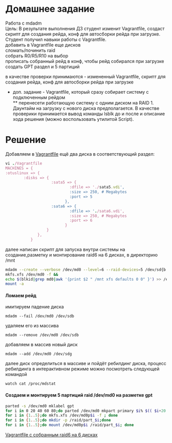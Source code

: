 # Домашнее задание
Работа с mdadm  
Цель: В результате выполнения ДЗ студент изменит Vagrantfile, создаст скрипт для создания рейда, конф для автосборки рейда при загрузке. Студент получил навыки работы с Vagrantfile.  
добавить в Vagrantfile еще дисков  
сломать/починить raid  
собрать R0/R5/R10 на выбор  
прописать собранный рейд в конф, чтобы рейд собирался при загрузке  
создать GPT раздел и 5 партиций  
  
в качестве проверки принимаются - измененный Vagrantfile, скрипт для создания рейда, конф для автосборки рейда при загрузке  
* доп. задание - Vagrantfile, который сразу собирает систему с подключенным рейдом  
** перенесети работающую систему с одним диском на RAID 1. Даунтайм на загрузку с нового диска предполагается. В качестве проверики принимается вывод команды lsblk до и после и описание хода решения (можно воспользовать утилитой Script).  


# Решение  
Добавляем в [Vagrantfile](https://github.com/dbudakov/2.FS/blob/master/Vagrantfile) ещё два диска в соответствующий раздел:
```ruby
vi ./Vagrantfile  
MACHINES = {  
:otuslinux => {  
        :disks => {  
                    :sata5 => {    
                            :dfile => './sata5.vdi',    
                            :size => 250, # Megabytes  
                            :port => 5  
                          },  
                    :sata6 => {    
                            :dfile => './sata6.vdi',    
                            :size => 250, # Megabytes   
                            :port => 6  
                          }  
                  }  
              },  
           }    
```                
далее написан скрипт для запуска внутри системы на создание,разметку и монтирование raid6 на 6 дисках, в директорию /mnt  
```bash
mdadm --create --verbose /dev/md0 --level=6 --raid-devices=5 /dev/sd{b..f} 
mkfs.xfs /dev/md0 -f &&  
echo $(blkid|grep md0|awk '{print $2 " /mnt xfs defaults 0 0" }') >> /etc/fstab   
mount -a  
```
#### Ломаем рейд  
имитируем падение диска  
```
mdadm --fail /dev/md0 /dev/sdb  
```
удаляем его из массива  
```
mdadm --remove /dev/md0 /dev/sdb  
```
добавляем в массив новый диск  
```
mdadm --add /dev/md0 /dev/sdg  
```
далее диск определиться в массиве и пойдёт ребилдинг диска,
процесс ребилдинга в интерактивном режиме можно посмотреть следующей командой
```
watch cat /proc/mdstat  
```  
#### Создаем и монтируем 5 партиций raid /dev/md0 на разметке gpt  
```bash
parted -s /dev/md0 mklabel gpt   
for i in 0 20 40 60 80;do parted /dev/md0 mkpart primary $i% $(( $i+20 ))% -s; done 
for i in {1..5};do mkfs.xfs /dev/md0p$i -f ; done  
for i in {1..5};do mkdir -p /raid/part_$i;done  
for i in {1..5};do mount /dev/md0p$i /raid/part_$i; done  
```  


[Vagrantfile с собранным raid6 на 6 дисках](https://github.com/dbudakov/2.FS/blob/master/Vagrantfile_custom)
